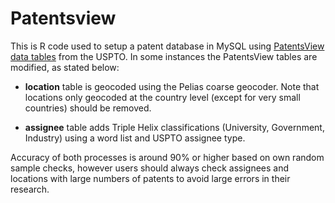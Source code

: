 # Patentsview

This is R code used to setup a patent database in MySQL using [PatentsView data tables](https://patentsview.org/download/data-download-tables) from the USPTO. In some instances the PatentsView tables are modified, as stated below:

* __location__ table is geocoded using the Pelias coarse geocoder. Note that locations only geocoded at the country level (except for very small countries) should be removed.

* __assignee__ table adds Triple Helix classifications (University, Government, Industry) using a word list and USPTO assignee type.

Accuracy of both processes is around 90% or higher based on own random sample checks, however users should always check assignees and locations with large numbers of patents to avoid large errors in their research.
